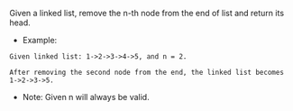 Given a linked list, remove the n-th node from the end of list and return its head.

- Example:
```
Given linked list: 1->2->3->4->5, and n = 2.

After removing the second node from the end, the linked list becomes 1->2->3->5.
```
- Note: Given n will always be valid.
